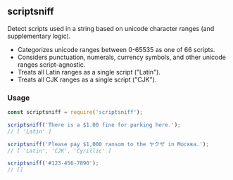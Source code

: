 scriptsniff
-----------
Detect scripts used in a string based on unicode character ranges (and supplementary logic).

- Categorizes unicode ranges between 0-65535 as one of 66 scripts.
- Considers punctuation, numerals, currency symbols, and other unicode ranges script-agnostic.
- Treats all Latin ranges as a single script ("Latin").
- Treats all CJK ranges as a single script ("CJK").

### Usage

```js
const scriptsniff = require('scriptsniff');

scriptsniff('There is a $1.00 fine for parking here.');
// [ 'Latin' ]

scriptsniff('Please pay $1,000 ransom to the ヤクザ in Москва.');
// [ 'Latin', 'CJK', 'Cyrillic' ]

scriptsniff('#123-456-7890');
// []
```

